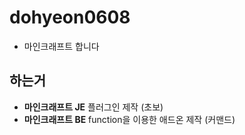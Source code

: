 # dohyeon0608
- 마인크래프트 합니다

## 하는거
- **마인크래프트 JE** 플러그인 제작 (초보)
- **마인크래프트 BE** function을 이용한 애드온 제작 (커맨드)

<!---
- 👋 안녕하세요, 마인크래프트 플러그인 초보입니다.
- 👀 와! 마인크래프트!
- 🌱 더 노오력해야지
- 💞️ 흠..
- 📫 모르겠다
--->

<!---
dohyeon0608/dohyeon0608 is a ✨ special ✨ repository because its `README.md` (this file) appears on your GitHub profile.
You can click the Preview link to take a look at your changes.
--->
